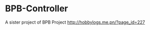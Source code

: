 BPB-Controller
==============

A sister project of BPB Project  http://hobbylogs.me.pn/?page_id=227
